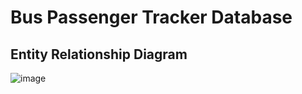 # Bus Passenger Tracker Database

## Entity Relationship Diagram

![image]('docs/bus-passenger-tracker-db-erd.jpg')
